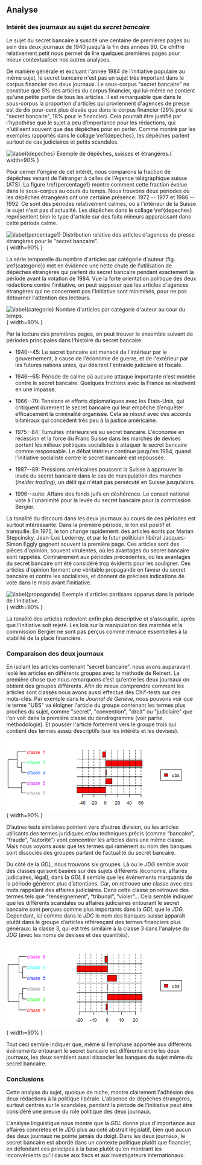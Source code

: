 
## Analyse

### Intérêt des journaux au sujet du _secret bancaire_

Le sujet du secret bancaire a suscité une centaine de premières pages au sein
des deux journaux de 1940 jusqu'à la fin des années 90. Ce chiffre relativement
petit nous permet de lire quelques premières pages pour mieux contextualiser nos
autres analyses.

De manière générale et excluant l'année 1984 de l'initiative populaire au même
sujet, le secret bancaire n'est pas un sujet très important dans le corpus
financier des deux journaux. Le sous-corpus "secret bancaire" ne constitue que
5% des articles du corpus financier, qui lui-même ne contient qu'une petite
partie de tous les articles. Il est remarquable que dans le sous-corpus la
proportion d'articles qui proviennent d'agences de presse est de dix pour-cent
plus élevée que dans le corpus financier (29% pour le "secret bancaire", 18%
pour le financier). Cela pourrait être justifié par l'hypothèse que le sujet a
peu d'importance pour les rédactions, qui n'utilisent souvent que des dépêches
pour en parler. Comme montré par les exemples rapportés dans le collage
\ref{depeches}, les dépêches parlent surtout de cas judiciaires et petits
scandales.

![\label{depeches} Exemple de dépêches, suisses et
étrangères.](agencies_collage.png){ width=90% }

Pour cerner l'origine de cet intérêt, nous comparons la fraction de dépêches
venant de l'étranger à celles de l'Agence télégraphique suisse (ATS). La figure
\ref{percentage1} montre comment cette fraction évolue dans le sous-corpus au
cours du temps. Nous trouvons deux périodes où les dépêches étrangères ont une
certaine présence: 1972 -- 1977 et 1986 -- 1992. Ce sont des périodes
relativement calmes, où à l'intérieur de la Suisse le sujet n'est pas
d'actualité. Les dépêches dans le collage \ref{depeches} représentent bien le
type d'article sur des faits mineurs apparaissant dans cette période calme.

![\label{percentage1} Distribution relative des articles d'agences de presse
étrangères pour le "secret bancaire".](agency_percentage.png){ width=90% }

La série temporelle du nombre d'articles par catégorie d'auteur (fig.
\ref{categorie}) met en évidence une nette chute de l'utilisation de dépêches
étrangères qui parlent du secret bancaire pendant exactement la période avant la
votation de 1984. Vue la forte orientation politique des deux rédactions contre
l'initiative, on peut supposer que les articles d'agences étrangères qui ne
concernent pas l'initiative sont minimisés, pour ne pas détourner l'attention
des lecteurs.

![\label{categorie} Nombre d'articles par catégorie d'auteur au cour du
temps.](authors_agency_count.png){ width=90% }

Par la lecture des premières pages, on peut trouver le ensemble suivant de
périodes principales dans l'histoire du secret bancaire:

- 1940--45: Le secret bancaire est menacé de l'intérieur par le gouvernement, à
  cause de l'économie de guerre, et de l'extérieur par les futures nations
  unies, qui désirent l'entraide judiciaire et fiscale.

- 1946--65: Période de calme où aucune attaque importante n'est montée contre le
  secret bancaire. Quelques frictions avec la France se résolvent en une
  impasse.

- 1966--70: Tensions et efforts diplomatiques avec les États-Unis, qui
  critiquent durement le secret bancaire qui leur empêche d’enquêter
  efficacement la criminalité organisée. Cela se résout avec des accords
  bilatéraux qui concèdent très peu à la justice américaine.

- 1975--84: Tumultes intérieurs vis au secret bancaire. L'économie en récession
  et la force du Franc Suisse dans les marchés de devises portent les milieux
  politiques socialistes à attaquer le secret bancaire comme responsable. Le
  débat intérieur continue jusqu'en 1984, quand l'initiative socialiste contre le
  secret bancaire est repoussée.

- 1987--89: Pressions américaines poussent la Suisse à approuver la levée du
  secret bancaire dans le cas de manipulation des marchés (_insider trading_),
  un délit qui n'était pas persécuté en Suisse jusqu’alors.

- 1996--suite: Affaire des fonds juifs en déshérence. Le conseil national vote à
  l'unanimité pour la levée du secret bancaire pour la commission Bergier.

La tonalité du discours dans les deux journaux au cours de ces périodes est
surtout intéressante. Dans la première période, le ton est positif et
tranquille. En 1975, le ton change rapidement: des articles écrits par Marian
Stepcinsky, Jean-Luc Lederrey, et par le futur politicien libéral Jacques-Simon
Eggly gagnent souvent la première page. Ces articles sont des pièces d'opinion,
souvent virulentes, où les avantages du secret bancaire sont rappelés.
Contrairement aux périodes précédentes, où les avantages du secret bancaire ont
été considéré trop évidents pour les souligner. Ces articles d'opinion forment
une véritable propagande en faveur du secret bancaire et contre les socialistes,
et donnent de précises indications de vote dans le mois avant l'initiative.

![\label{propagande} Exemple d'articles partisans apparus dans la période
de l'initiative.](propaganda_collage.png){ width=90% }

La tonalité des articles redevient enfin plus descriptive et s'assouplie, après
que l'initiative soit rejeté. Les lois sur la manipulation des marchés et la
commission Bergier ne sont pas perçus comme menace essentielles à la stabilité
de la place financière.


### Comparaison des deux journaux

En isolant les articles contenant “secret bancaire”, nous avons auparavant isolé
les articles en différents groupes avec la méthode de Reinert. La première chose
que nous remarquons c’est qu’entre les deux journaux on obtient des groupes
différents.  Afin de mieux comprendre comment les articles sont classés nous
avons aussi effectué des Chi²-tests sur des mots-clés.  Par exemple dans le
_Journal de Genève_, nous pouvons voir que le terme "UBS" va éloigner l'article
du groupe contenant les termes plus proches du sujet, comme "secret",
"convention", "droit" ou "judiciaire" que l'on voit dans la première classe du
dendrogramme (voir partie méthodologie). Et pousser l'article fortement vers le
groupe trois qui contient des termes assez descriptifs (sur les intérêts et les
devises).

![Chi²-Test du terme "ubs" dans le journal de Genève.](chiubs.png){ width=90% }

D’autres tests similaires pointent vers d’autres division, ou les articles
utilisants des termes juridiques et/ou techniques précis (comme “bancaire”,
“fraude”, “autorité”) vont concentrer les articles dans une même classe. Mais
nous voyons aussi que les termes qui ramènent au nom des banques sont dissociés
des groupes parlant de l’actualité du secret bancaire.

Du côté de la _GDL_, nous trouvons six groupes. Là ou le _JDG_ semble avoir des
classes qui sont basées sur des sujets différents (économie, affaires
judiciaires, légal), dans la _GDL_ il semble que les événements marquants de la
période génèrent plus d’attentions. Car, on retrouve une classe avec des mots
rappelant des affaires judiciaires. Dans cette classe on retrouve des termes
tels que “renseignement”, “tribunal”, “violer”... Cela semble indiquer que les
différents scandales ou affaires judiciaires entourant le secret bancaire sont
perçues comme plus importants dans la _GDL_ que le _JDG_.  Cependant, ici comme
dans le _JDG_ le nom des banques suisse apparaît plutôt dans le groupe
d’articles référençant des termes financiers plus généraux: la classe 3, qui est
très similaire à la classe 3 dans l'analyse du _JDG_ (avec les noms de devises
et des quantités).

![Chi²-Test du terme "UBS" dans la _GDL_.](ubs_chisquare_gdl.png){ width=90% }

Tout ceci semble indiquer que, même si l’emphase apportée aux différents
événements entourant le secret bancaire est différente entre les deux journaux,
les deux semblent aussi dissocier les banques du sujet même du secret bancaire.

### Conclusions

Cette analyse du sujet, quoique de niche, montre clairement l'adhésion des
deux rédactions à la politique libérale. L'absence de dépêches étrangères,
surtout centrés sur le scandales, pendant la période de l'initiative peut ètre
considéré une preuve du role politique des deux journaux.

L'analyse linguistique nous montre que la _GDL_ donne plus d'importance aux
affaires concrètes et le _JDG_ plus au coté abstrait législatif, bien que aucun
des deux journaux ne pointe jamais du doigt. Dans les deux journaux, le secret
bancaire est abordé dans un contexte politique plutôt que financier, en
défendant ces principes à la base plutôt qu'en montrant les inconvénients qu'il
cause aux fiscs et aux investigateurs internationaux.
